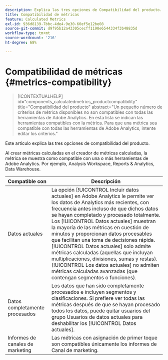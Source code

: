 ```yaml
---
description: Explica las tres opciones de Compatibilidad del producto.
title: Compatibilidad de métricas
feature: Calculated Metrics
exl-id: 936d8139-7bbc-4de4-9e30-60ef5e12be08
source-git-commit: d9f95b12a43305cecff1190e6544334f3b48835d
workflow-type: tm+mt
source-wordcount: '216'
ht-degree: 68%

---
```


# Compatibilidad de métricas {#metrics-compatibility}

>[!CONTEXTUALHELP]
>id="components_calculatedmetrics_productcompatibility"
>title="Compatibilidad del producto"
>abstract="Un pequeño número de criterios de métrica disponibles no son compatibles con todas las herramientas de Adobe Analytics. En esta lista se indican las herramientas compatibles con la métrica. Para que una métrica sea compatible con todas las herramientas de Adobe Analytics, intente editar los criterios."

Este artículo explica las tres opciones de compatibilidad del producto.

Al crear métricas calculadas en el creador de métricas calculadas, la métrica se muestra como compatible con una o más herramientas de Adobe Analytics. Por ejemplo, Analysis Workspace, Reports &amp; Analytics, Data Warehouse.


| Compatible con | Descripción |
| --- | --- |
| Datos actuales | La opción [!UICONTROL Incluir datos actuales] en Adobe Analytics le permite ver los datos de Analytics más recientes, con frecuencia antes incluso de que dichos datos se hayan completado y procesado totalmente. Los [!UICONTROL Datos actuales] muestran la mayoría de las métricas en cuestión de minutos y proporcionan datos procesables que facilitan una toma de decisiones rápida. [!UICONTROL Datos actuales] solo admite métricas calculadas (aquellas que incluyan multiplicaciones, divisiones, sumas y restas). [!UICONTROL Los datos actuales] no admiten métricas calculadas avanzadas (que contengan segmentos o funciones). |
| Datos completamente procesados | Los datos que han sido completamente procesados e incluyen segmentos y clasificaciones. Si prefiere ver todas las métricas después de que se hayan procesado todos los datos, puede quitar usuarios del grupo Usuarios de datos actuales para deshabilitar los [!UICONTROL Datos actuales]. |
| Informes de canales de marketing | Las métricas con asignación de primer toque son compatibles únicamente los informes de Canal de marketing. |
